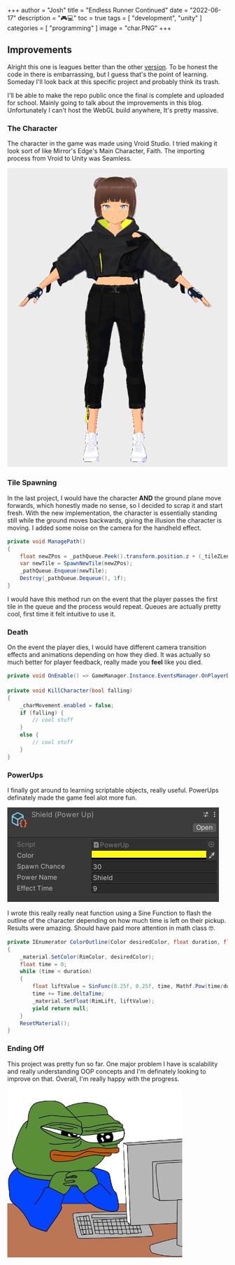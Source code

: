 +++
author = "Josh"
title = "Endless Runner Continued"
date = "2022-06-17"
description = "🎮💻"
toc = true
tags = [
    "development",
    "unity"
]
categories = [
    "programming"
]
image = "char.PNG"
+++
<!--more-->

## Improvements
Alright this one is leagues better than the other [version](https://macawls.dev/blog/post/my-first-unity-project/).
To be honest the code in there is embarrassing, but I guess that's the point of learning. Someday I'll look back at this specific project and probably think its trash.

I'll be able to make the repo public once the final is complete and uploaded for school. Mainly going to talk about the improvements in this blog. Unfortunately I can't host the WebGL build anywhere, It's pretty massive. 

### The Character 
The character in the game was made using Vroid Studio. I tried making it look sort of like Mirror's Edge's Main Character, Faith. The importing process from Vroid to Unity was Seamless.

![Character in Vroid](char.PNG)

### Tile Spawning
In the last project, I would have the character **AND** the ground plane move forwards, which honestly made no sense, so I decided to scrap it and start fresh. With the new implementation, the character is essentially standing still while the ground moves backwards, giving the illusion the character is moving. I added some noise on the camera for the handheld effect. 

```csharp
private void ManagePath()
{
    float newZPos = _pathQueue.Peek().transform.position.z + (_tileZLength * _pathQueue.Count);
    var newTile = SpawnNewTile(newZPos);
    _pathQueue.Enqueue(newTile);
    Destroy(_pathQueue.Dequeue(), 1f);
}
``` 

I would have this method run on the event that the player passes the first tile in the queue and the process would repeat. Queues are actually pretty cool, first time it felt intuitive to use it. 
### Death
On the event the player dies, I would have different camera transition effects and animations depending on how they died. It was actually so much better for player feedback, really made you **feel** like you died.
```csharp
private void OnEnable() => GameManager.Instance.EventsManager.OnPlayerDeath += KillCharacter;

private void KillCharacter(bool falling)
{
    _charMovement.enabled = false;
    if (falling) {
        // cool stuff
    }
    else {
        // cool stuff
    }
}

```
### PowerUps
I finally got around to learning scriptable objects, really useful. PowerUps definately made the game feel alot more fun.

![Scriptable Object](object.PNG)

I wrote this really really neat function using a Sine Function to flash the outline of the character depending on how much time is left on their pickup. Results were amazing. Should have paid more attention in math class 🤓. 

```csharp
private IEnumerator ColorOutline(Color desiredColor, float duration, float multiplier, float power) 
{
    _material.SetColor(RimColor, desiredColor);
    float time = 0;
    while (time < duration)
    {
        float liftValue = SinFunc(0.25f, 0.25f, time, Mathf.Pow(time/duration * multiplier, power));
        time += Time.deltaTime;
        _material.SetFloat(RimLift, liftValue);
        yield return null;
    }
    ResetMaterial();
}
```

### Ending Off
This project was pretty fun so far. 
One major problem I have is scalability and really understanding OOP concepts and I'm definately looking to improve on that. Overall, I'm really happy with the progress. 

![](troubles.png)